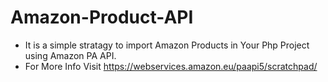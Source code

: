 # Amazon-Product-API

- It is a simple stratagy to import Amazon Products in Your Php Project using Amazon PA API.
- For More Info Visit https://webservices.amazon.eu/paapi5/scratchpad/

